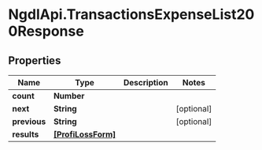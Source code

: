# NgdlApi.TransactionsExpenseList200Response

## Properties

Name | Type | Description | Notes
------------ | ------------- | ------------- | -------------
**count** | **Number** |  | 
**next** | **String** |  | [optional] 
**previous** | **String** |  | [optional] 
**results** | [**[ProfiLossForm]**](ProfiLossForm.md) |  | 


